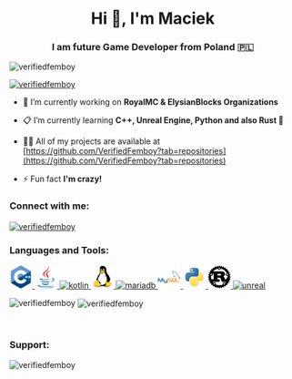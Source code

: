 <h1 align="center">Hi 👋, I'm Maciek</h1>
<h3 align="center">I am future Game Developer from Poland 🇵🇱</h3>

<p align="left"> <img src="https://komarev.com/ghpvc/?username=verifiedfemboy&label=Profile%20views&color=0e75b6&style=flat" alt="verifiedfemboy" /> </p>

<p align="left"> <a href="https://github.com/ryo-ma/github-profile-trophy"><img src="https://github-profile-trophy.vercel.app/?username=verifiedfemboy" alt="verifiedfemboy" /></a> </p>

- 🔭 I’m currently working on **RoyalMC & ElysianBlocks Organizations**

- 📋 I’m currently learning **C++, Unreal Engine, Python and also Rust 🦀**

- 👨‍💻 All of my projects are available at [https://github.com/VerifiedFemboy?tab=repositories](https://github.com/VerifiedFemboy?tab=repositories)

- ⚡ Fun fact **I'm crazy!**

<h3 align="left">Connect with me:</h3>
<p align="left">
<a href="https://instagram.com/verifiedfemboy" target="blank"><img align="center" src="https://raw.githubusercontent.com/rahuldkjain/github-profile-readme-generator/master/src/images/icons/Social/instagram.svg" alt="verifiedfemboy" height="30" width="40" /></a>
</p>

<h3 align="left">Languages and Tools:</h3>
<p align="left"> <a href="https://www.w3schools.com/cpp/" target="_blank" rel="noreferrer"> <img src="https://raw.githubusercontent.com/devicons/devicon/master/icons/cplusplus/cplusplus-original.svg" alt="cplusplus" width="40" height="40"/> </a> <a href="https://www.java.com" target="_blank" rel="noreferrer"> <img src="https://raw.githubusercontent.com/devicons/devicon/master/icons/java/java-original.svg" alt="java" width="40" height="40"/> </a> <a href="https://kotlinlang.org" target="_blank" rel="noreferrer"> <img src="https://www.vectorlogo.zone/logos/kotlinlang/kotlinlang-icon.svg" alt="kotlin" width="40" height="40"/> </a> <a href="https://www.linux.org/" target="_blank" rel="noreferrer"> <img src="https://raw.githubusercontent.com/devicons/devicon/master/icons/linux/linux-original.svg" alt="linux" width="40" height="40"/> </a> <a href="https://mariadb.org/" target="_blank" rel="noreferrer"> <img src="https://www.vectorlogo.zone/logos/mariadb/mariadb-icon.svg" alt="mariadb" width="40" height="40"/> </a> <a href="https://www.mysql.com/" target="_blank" rel="noreferrer"> <img src="https://raw.githubusercontent.com/devicons/devicon/master/icons/mysql/mysql-original-wordmark.svg" alt="mysql" width="40" height="40"/> </a> <a href="https://www.python.org" target="_blank" rel="noreferrer"> <img src="https://raw.githubusercontent.com/devicons/devicon/master/icons/python/python-original.svg" alt="python" width="40" height="40"/> </a> <a href="https://www.rust-lang.org" target="_blank" rel="noreferrer"> <img src="https://raw.githubusercontent.com/devicons/devicon/master/icons/rust/rust-plain.svg" alt="rust" width="40" height="40"/> </a> <a href="https://unrealengine.com/" target="_blank" rel="noreferrer"> <img src="https://raw.githubusercontent.com/kenangundogan/fontisto/036b7eca71aab1bef8e6a0518f7329f13ed62f6b/icons/svg/brand/unreal-engine.svg" alt="unreal" width="40" height="40"/> </a> </p>

<p><img align="left" src="https://github-readme-stats.vercel.app/api/top-langs?username=verifiedfemboy&show_icons=true&locale=en&layout=compact" alt="verifiedfemboy" /></p>

<p>&nbsp;<img align="center" src="https://github-readme-stats.vercel.app/api?username=verifiedfemboy&show_icons=true&locale=en" alt="verifiedfemboy" /></p>

<br>
<h3 align="left">Support:</h3>
<p><a href="https://www.buymeacoffee.com/verifiedfemboy"> <img align="left" src="https://cdn.buymeacoffee.com/buttons/v2/default-yellow.png" height="50" width="210" alt="verifiedfemboy" /></a></p><br><br>

